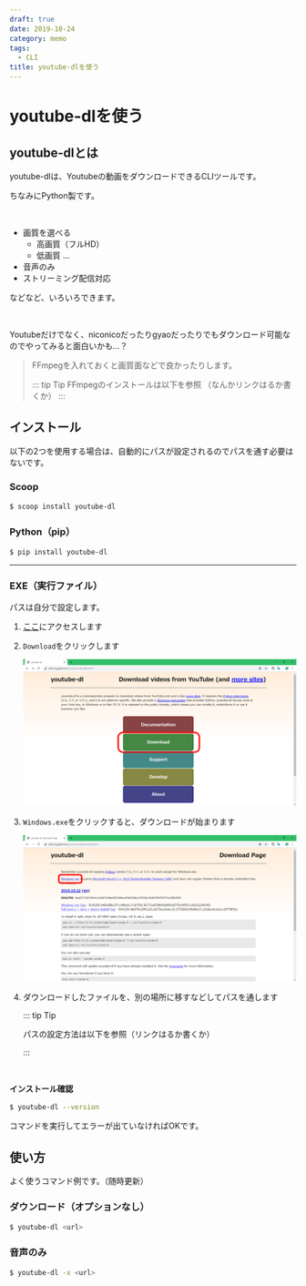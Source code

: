 ```yaml
---
draft: true
date: 2019-10-24
category: memo
tags: 
  - CLI
title: youtube-dlを使う
---
```


# youtube-dlを使う

## youtube-dlとは

youtube-dlは、Youtubeの動画をダウンロードできるCLIツールです。

ちなみにPython製です。

<br>

+ 画質を選べる
  + 高画質（フルHD）
  + 低画質 ...
+ 音声のみ
+ ストリーミング配信対応

などなど、いろいろできます。

<br>

Youtubeだけでなく、niconicoだったりgyaoだったりでもダウンロード可能なのでやってみると面白いかも…？

> FFmpegを入れておくと画質面などで良かったりします。
>
> ::: tip Tip
> FFmpegのインストールは以下を参照
> （なんかリンクはるか書くか）
> :::

## インストール

以下の2つを使用する場合は、自動的にパスが設定されるのでパスを通す必要はないです。

### Scoop

```sh
$ scoop install youtube-dl
```

### Python（pip）

```sh
$ pip install youtube-dl
```

---

### EXE（実行ファイル）

パスは自分で設定します。

1. [ここ](https://ytdl-org.github.io/youtube-dl/index.html)にアクセスします

2. `Download`をクリックします

   ![2019-10-24](../.vuepress/public/assets/2019-10-24.png)

3. `Windows.exe`をクリックすると、ダウンロードが始まります

   ![2019-10-24_2](../.vuepress/public/assets/2019-10-24_2.png)

4. ダウンロードしたファイルを、別の場所に移すなどしてパスを通します

   ::: tip Tip

   パスの設定方法は以下を参照（リンクはるか書くか）

   :::

<br>

**インストール確認**

```sh
$ youtube-dl --version
```

コマンドを実行してエラーが出ていなければOKです。

## 使い方

よく使うコマンド例です。（随時更新）

### ダウンロード（オプションなし）

```sh
$ youtube-dl <url>
```

### 音声のみ

```sh
$ youtube-dl -x <url>
```

